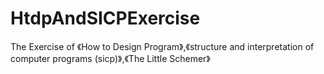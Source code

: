 # HtdpAndSICPExercise
The Exercise of 《How to Design Program》,《structure and interpretation of computer programs (sicp)》,《The Little Schemer》
